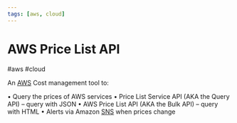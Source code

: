 ```yaml
---
tags: [aws, cloud]
---
```

# AWS Price List API
#aws #cloud 

An [AWS](Cloud%20Computing/AWS/AWS.md) Cost management tool to:

• Query the prices of AWS services
• Price List Service API (AKA the Query API) – query with JSON
• AWS Price List API (AKA the Bulk API) – query with HTML
• Alerts via Amazon [SNS](Cloud%20Computing/AWS/Application%20Integration/SNS.md) when prices change